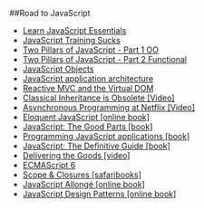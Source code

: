 ##Road to JavaScript

- [Learn JavaScript Essentials](https://medium.com/javascript-scene/learn-javascript-b631a4af11f2)
- [JavaScript Training Sucks](https://medium.com/javascript-scene/javascript-training-sucks-284b53666245)
- [Two Pillars of JavaScript - Part 1 OO](https://medium.com/javascript-scene/the-two-pillars-of-javascript-ee6f3281e7f3)
- [Two Pillars of JavaScript - Part 2 Functional](https://medium.com/javascript-scene/the-two-pillars-of-javascript-pt-2-functional-programming-a63aa53a41a4)
- [JavaScript Objects](http://davidwalsh.name/javascript-objects)
- [JavaScript application architecture](https://medium.com/@addyosmani/javascript-application-architecture-on-the-road-to-2015-d8125811101b)
- [Reactive MVC and the Virtual DOM](http://futurice.com/blog/reactive-mvc-and-the-virtual-dom)
- [Classical Inheritance is Obsolete [Video]](https://vimeo.com/69255635)
- [Asynchronous Programming at Netflix [Video]](https://www.youtube.com/watch?v=gawmdhCNy-A)
- [Eloquent JavaScript [online book]](http://eloquentjavascript.net/)
- [JavaScript: The Good Parts [book]](http://www.amazon.com/gp/product/0596517742/ref=as_li_tl?ie=UTF8&camp=1789&creative=390957&creativeASIN=0596517742&linkCode=as2&tag=ericleads-20&linkId=2DWOTC3SBWNMRXDK)
- [Programming JavaScript applications [book]](https://ericelliottjs.com/product/programming-javascript-applications-paper-ebook-bundle/)
- [JavaScript: The Definitive Guide [book]](http://www.amazon.com/gp/product/0596805527/ref=as_li_tl?ie=UTF8&camp=1789&creative=390957&creativeASIN=0596805527&linkCode=as2&tag=ericleads-20&linkId=HUKGG4O7ZORE6LTQ)
- [Delivering the Goods [video]](https://www.youtube.com/watch?v=R8W_6xWphtw)
- [ECMAScript 6](https://leanpub.com/understandinges6/read)
- [Scope & Closures [safaribooks]](https://www.safaribooksonline.com/library/view/scope-and-closures/9781449335571/)
- [JavaScript Allongé [online book]](https://leanpub.com/javascript-allonge/read)
- [JavaScript Design Patterns [online book]](http://addyosmani.com/resources/essentialjsdesignpatterns/book/)
